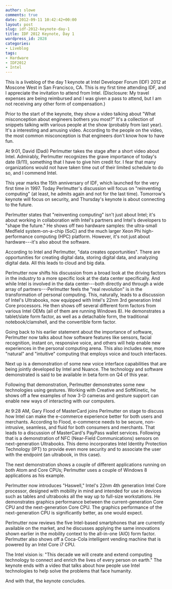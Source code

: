 ```yaml
---
author: slowe
comments: true
date: 2012-09-11 10:42:42+00:00
layout: post
slug: idf-2012-keynote-day-1
title: IDF 2012 Keynote, Day 1
wordpress_id: 2828
categories:
- Liveblog
tags:
- Hardware
- IDF2012
- Intel
---
```


This is a liveblog of the day 1 keynote at Intel Developer Forum (IDF) 2012 at Moscone West in San Francisco, CA. This is my first time attending IDF, and I appreciate the invitation to attend from Intel. (Disclosure: My travel expenses are being reimbursed and I was given a pass to attend, but I am not receiving any other form of compensation.)

Prior to the start of the keynote, they show a video talking about "What misconception about engineers bothers you most?" It's a collection of snippets talking with various people at the show (probably from last year). It's a interesting and amusing video. According to the people on the video, the most common misconception is that engineers don't know how to have fun.

At 9:01, David (Dadi) Perlmutter takes the stage after a short video about Intel. Admirably, Perlmutter recognizes the grave importance of today's date (9/11), something that I have to give him credit for. I fear that many organizations would not have taken time out of their limited schedule to do so, and I commend Intel.

This year marks the 15th anniversary of IDF, which launched for the very first time in 1997. Today Perlmutter's discussion will focus on "reinventing computing" (at least, he admits again and not for the last time). Tomorrow's keynote will focus on security, and Thursday's keynote is about connecting to the future.

Perlmutter states that "reinventing computing" isn't just about Intel; it's about working in collaboration with Intel's partners and Intel's developers to "shape the future." He shows off two hardware samples: the ultra-small Medfield system-on-a-chip (SoC) and the much larger Xeon Phi high-performance computing (HPC) platform. However, it's not just about hardware---it's also about the software.

According to Intel and Perlmutter, "data creates opportunities". There are opportunities for creating digital data, storing digital data, and analyzing digital data. All this leads to cloud and big data.

Perlmutter now shifts his discussion from a broad look at the driving factors in the industry to a more specific look at the data center specifically. And while Intel is involved in the data center---both directly and through a wide array of partners---Perlmutter feels the "real revolution" is in the transformation of personal computing. This, naturally, leads to a discussion of Intel's Ultrabooks, now equipped with Intel's 22nm 3rd generation Intel Core processors. He then shows off several different form factors from various Intel OEMs (all of them are running Windows 8). He demonstrates a tablet/slate form factor, as well as a detachable form, the traditional notebook/clamshell, and the convertible form factor.

Going back to his earlier statement about the importance of software, Perlmutter now talks about how software features like sensors, facial recognition, instant on, responsive voice, and others will help enable new experiences in the personal computing arena. This also includes new, more "natural" and "intuitive" computing that employs voice and touch interfaces.

Next up is a demonstration of some new voice interface capabilities that are being jointly developed by Intel and Nuance. The technology and software demonstrated is said to be available in beta form on Q4 of this year.

Following that demonstration, Perlmutter demonstrates some new technologies using gestures. Working with Creative and SoftKinetic, he shows off a few examples of how 3-D cameras and gesture support can enable new ways of interacting with our computers.

At 9:28 AM, Gary Flood of MasterCard joins Perlmutter on stage to discuss how Intel can make the e-commerce experience better for both users and merchants. According to Flood, e-commerce needs to be secure, non-intrusive, seamless, and fluid for both consumers and merchants. That leads to a discussion of MasterCard's PayPass wallet services. Following that is a demonstration of NFC (Near-Field Communications) sensors on next-generation Ultrabooks. This demo incorporates Intel Identity Protection Technology (IPT) to provide even more security and to associate the user with the endpoint (an ultrabook, in this case).

The next demonstration shows a couple of different applications running on both Atom and Core CPUs; Perlmutter uses a couple of Windows 8 applications as his example.

Perlmutter now introduces "Haswell," Intel's 22nm 4th generation Intel Core processor, designed with mobility in mind and intended for use in devices such as tables and ultrabooks all the way up to full-size workstations. He demonstrates graphics performance between the current-generation Core CPU and the next-generation Core CPU. The graphics performance of the next-generation CPU is significantly better, as one would expect.

Perlmutter now reviews the five Intel-based smartphones that are currently available on the market, and he discusses applying the same innovations shown earlier in the mobility context to the all-in-one (AIO) form factor. Perlmutter also shows off a Coca-Cola intelligent vending machine that is powered by an Intel Core i7 CPU.

The Intel vision is: "This decade we will create and extend computing technology to connect and enrich the lives of every person on earth." The keynote ends with a video that talks about how people use Intel technologies to help solve the problems that face humanity.

And with that, the keynote concludes.
